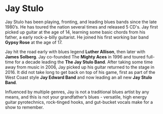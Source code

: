 ---
---
# Jay Stulo

Jay Stulo has been playing, fronting, and leading blues bands since the late 1980’s. He has toured the nation several times and released 5 CD's. Jay first picked up guitar at the age of 14, learning some basic chords from his father, a early rock-a-billy guitarist. He joined his first working bar band **Gypsy Rose** at the age of 17. 

Jay hit the road early with blues legend **Luther Allison**, then later with **James Solberg**. Jay co-founded The **Mighty Aces** in 1996 and toured full-time for a decade leading the **The Jay Stulo Band**. After taking some time away from music in 2006, Jay picked up his guitar returned to the stage in 2016. It did not take long to get back on top of his game, first as part of the West Coast style **Jay Edward Band** and now leading an all new **Jay Stulo Band**. 

Influenced by multiple genres, Jay is not a traditional blues artist by any means, and this is not your grandfather’s blues - versatile, high energy guitar pyrotechnics, rock-tinged hooks, and gut-bucket vocals make for a show to remember.